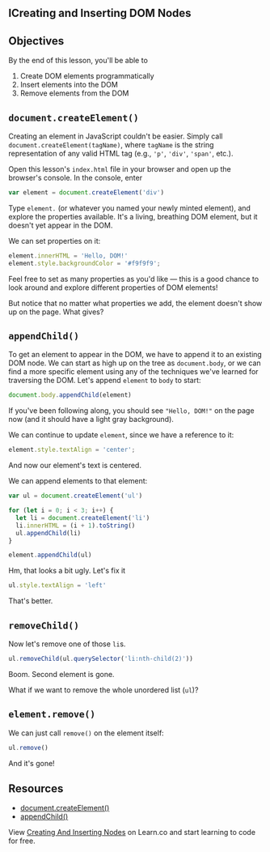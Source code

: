 lCreating and Inserting DOM Nodes
---

## Objectives

By the end of this lesson, you'll be able to

1. Create DOM elements programmatically
2. Insert elements into the DOM
3. Remove elements from the DOM

## `document.createElement()`

Creating an element in JavaScript couldn't be easier. Simply call `document.createElement(tagName)`, where `tagName` is the string representation of any valid HTML tag (e.g., `'p'`, `'div'`, `'span'`, etc.).

Open this lesson's `index.html` file in your browser and open up the browser's console. In the console, enter

``` javascript
var element = document.createElement('div')
```

Type `element.` (or whatever you named your newly minted element), and explore the properties available. It's a living, breathing DOM element, but it doesn't yet appear in the DOM.

We can set properties on it:

``` javascript
element.innerHTML = 'Hello, DOM!'
element.style.backgroundColor = '#f9f9f9';
```

Feel free to set as many properties as you'd like — this is a good chance to look around and explore different properties of DOM elements!

But notice that no matter what properties we add, the element doesn't show up on the page. What gives?

## `appendChild()`

To get an element to appear in the DOM, we have to append it to an existing DOM node. We can start as high up on the tree as `document.body`, or we can find a more specific element using any of the techniques we've learned for traversing the DOM. Let's append `element` to `body` to start:

``` javascript
document.body.appendChild(element)
```

If you've been following along, you should see `"Hello, DOM!"` on the page now (and it should have a light gray background).

We can continue to update `element`, since we have a reference to it:

``` javascript
element.style.textAlign = 'center';
```

And now our element's text is centered.

We can append elements to that element:


``` javascript
var ul = document.createElement('ul')

for (let i = 0; i < 3; i++) {
  let li = document.createElement('li')
  li.innerHTML = (i + 1).toString()
  ul.appendChild(li)
}

element.appendChild(ul)
```

Hm, that looks a bit ugly. Let's fix it

``` javascript
ul.style.textAlign = 'left'
```

That's better.

## `removeChild()`

Now let's remove one of those `li`s.

``` javascript
ul.removeChild(ul.querySelector('li:nth-child(2)'))
```

Boom. Second element is gone.

What if we want to remove the whole unordered list (`ul`)?

## `element.remove()`

We can just call `remove()` on the element itself:

``` javascript
ul.remove()
```

And it's gone!

## Resources

- [document.createElement()](https://developer.mozilla.org/en-US/docs/Web/API/Document/createElement)
- [appendChild()](https://developer.mozilla.org/en-US/docs/Web/API/Node/appendChild)

<p class='util--hide'>View <a href='https://learn.co/lessons/creating-and-inserting-dom-nodes'>Creating And Inserting Nodes</a> on Learn.co and start learning to code for free.</p>
